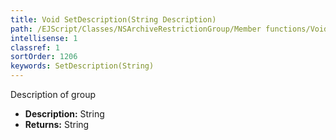 ```yaml
---
title: Void SetDescription(String Description)
path: /EJScript/Classes/NSArchiveRestrictionGroup/Member functions/Void SetDescription(String p_0)
intellisense: 1
classref: 1
sortOrder: 1206
keywords: SetDescription(String)
---
```



Description of group



* **Description:** String
* **Returns:** String


